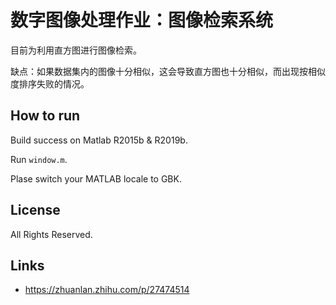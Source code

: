# 数字图像处理作业：图像检索系统

目前为利用直方图进行图像检索。

缺点：如果数据集内的图像十分相似，这会导致直方图也十分相似，而出现按相似度排序失败的情况。

## How to run

Build success on Matlab R2015b & R2019b.

Run `window.m`.

Plase switch your MATLAB locale to GBK.

## License

All Rights Reserved.

## Links

 - https://zhuanlan.zhihu.com/p/27474514
